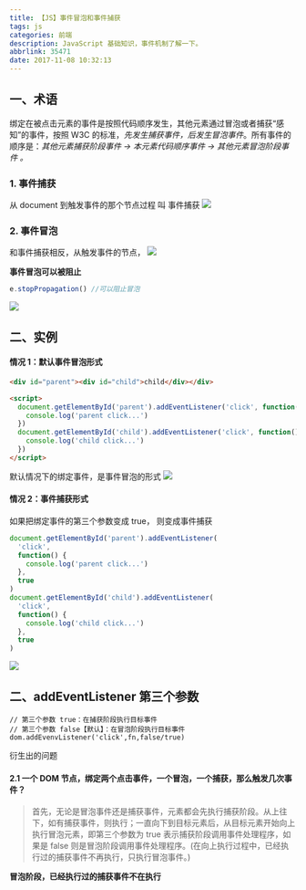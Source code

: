 ```yaml
---
title: 【JS】事件冒泡和事件捕获
tags: js
categories: 前端
description: JavaScript 基础知识，事件机制了解一下。
abbrlink: 35471
date: 2017-11-08 10:32:13
---
```


## 一、术语

绑定在被点击元素的事件是按照代码顺序发生，其他元素通过冒泡或者捕获“感知”的事件，按照 W3C 的标准，_先发生捕获事件，后发生冒泡事件_。所有事件的顺序是：_其他元素捕获阶段事件 -> 本元素代码顺序事件 -> 其他元素冒泡阶段事件 。_

### 1. 事件捕获

从 document 到触发事件的那个节点过程 叫 事件捕获
![](http://ww2.sinaimg.cn/large/006tNc79jw1fceimc699ij307y06c0sz.jpg)

### 2. 事件冒泡

和事件捕获相反，从触发事件的节点，
![](http://ww2.sinaimg.cn/large/006tNc79jw1fceily8o8tj309607nwew.jpg)

**事件冒泡可以被阻止**

```javascript
e.stopPropagation() //可以阻止冒泡
```

![](http://ww3.sinaimg.cn/large/006tNc79jw1fcein15mmaj30ah06kdga.jpg)

## 二、实例

#### 情况 1：默认事件冒泡形式

```html
<div id="parent"><div id="child">child</div></div>

<script>
  document.getElementById('parent').addEventListener('click', function() {
    console.log('parent click...')
  })
  document.getElementById('child').addEventListener('click', function() {
    console.log('child click...')
  })
</script>
```

默认情况下的绑定事件，是事件冒泡的形式
![](http://ww4.sinaimg.cn/large/006tNc79jw1fcegy4aprzj30dc02waa4.jpg)

#### 情况 2：事件捕获形式

如果把绑定事件的第三个参数变成 true， 则变成事件捕获

```javascript
document.getElementById('parent').addEventListener(
  'click',
  function() {
    console.log('parent click...')
  },
  true
)
document.getElementById('child').addEventListener(
  'click',
  function() {
    console.log('child click...')
  },
  true
)
```

![](http://ww2.sinaimg.cn/large/006tNc79jw1fceh202xcyj30om02ct8t.jpg)

## 二、addEventListener 第三个参数

```
// 第三个参数 true：在捕获阶段执行目标事件
// 第三个参数 false【默认】：在冒泡阶段执行目标事件
dom.addEvenvListener('click',fn,false/true)
```

衍生出的问题

#### 2.1 一个 DOM 节点，绑定两个点击事件，一个冒泡，一个捕获，那么触发几次事件？

> 首先，无论是冒泡事件还是捕获事件，元素都会先执行捕获阶段。从上往下，如有捕获事件，则执行；一直向下到目标元素后，从目标元素开始向上执行冒泡元素，即第三个参数为 true 表示捕获阶段调用事件处理程序，如果是 false 则是冒泡阶段调用事件处理程序。(在向上执行过程中，已经执行过的捕获事件不再执行，只执行冒泡事件。)

**冒泡阶段，已经执行过的捕获事件不在执行**
